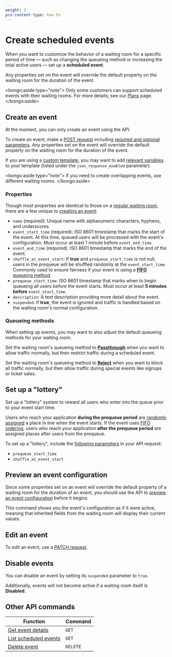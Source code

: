 ```yaml
---
weight: 3
pcx-content-type: how-to
---
```


# Create scheduled events

When you want to customize the behavior of a waiting room for a specific period of time — such as changing the queueing method or increasing the total active users — set up a **scheduled event**.

Any properties set on the event will override the default property on the waiting room for the duration of the event.

<bongo:aside type="note">
Only some customers can support scheduled events with their waiting rooms. For more details, see our <a href="/plans">Plans</a> page.
</bongo:aside>

## Create an event

At the moment, you can only create an event using the API.

To create an event, make a [POST request](https://api.cloudflare.com/#waiting-room-create-event) including [required and optional parameters](#properties). Any properties set on the event will override the default property on the waiting room for the duration of the event.

If you are using a [custom template](../customize-waiting-room#custom-waiting-room), you may want to add [relevant variables](https://api.cloudflare.com/#waiting-room-update-waiting-room) to your template (listed under the `json_response_enabled` parameter).

<bongo:aside type="note">
If you need to create overlapping events, use different waiting rooms.
</bongo:aside>

### Properties

Though most properties are identical to those on a [regular waiting room](https://api.cloudflare.com/#waiting-room-properties), there are a few unique to [creating an event](https://api.cloudflare.com/#waiting-room-create-event):

- `name` (required): Unique name with alphanumeric characters, hyphens, and underscores.
- `event_start_time` (required): ISO 8601 timestamp that marks the start of the event. At this time, queued users will be processed with the event's configuration. Must occur at least 1 minute before `event_end_time`.
- `event_end_time` (required): ISO 8601 timestamp that marks the end of the event.
- `shuffle_at_event_start`: If **true** and `prequeue_start_time` is not null, users in the prequeue will be shuffled randomly at the `event_start_time`. Commonly used to ensure fairness if your event is using a [**FIFO** queueing method](#set-up-a-lottery).
- `prequeue_start_time`: ISO 8601 timestamp that marks when to begin queueing all users before the event starts. Must occur at least **5 minutes before** `event_start_time`.
- `description`: A text description providing more detail about the event.
- `suspended`: If **true**, the event is ignored and traffic is handled based on the waiting room's normal configuration.

### Queueing methods

When setting up events, you may want to also adjust the default queueing methods for your waiting room.

Set the waiting room's queueing method to [**Passthrough**](/reference/queueing-methods#passthrough) when you want to allow traffic normally, but then restrict traffic during a scheduled event.

Set the waiting room's queueing method to [**Reject**](/reference/queueing-methods#reject) when you want to block all traffic normally, but then allow traffic during special events like signups or ticket sales.

## Set up a "lottery"

Set up a "lottery" system to reward all users who enter into the queue prior to your event start time.

Users who reach your application **during the prequeue period** are [randomly assigned](/reference/queueing-methods#random) a place in line when the event starts. If the event uses [FIFO ordering](/reference/queueing-methods#first-in-first-out-fifo), users who reach your application **after the prequeue period** are assigned places after users from the prequeue.

To set up a "lottery", include the [following parameters](#properties) in your API request:

- `prequeue_start_time`
- `shuffle_at_event_start`

## Preview an event configuration

Since some properties set on an event will override the default property of a waiting room for the duration of an event, you should use the API to [preview an event configuration](https://api.cloudflare.com/#waiting-room-preview-active-event-details) before it begins.

This command shows you the event's configuration as if it were active, meaning that inherited fields from the waiting room will display their current values.

## Edit an event

To edit an event, use a [PATCH request](https://api.cloudflare.com/#waiting-room-patch-event).

## Disable events

You can disable an event by setting its `suspended` parameter to `true`.

Additionally, events will not become active if a waiting room itself is **Disabled**.

## Other API commands

| Function                                                                      | Command  |
| ----------------------------------------------------------------------------- | -------- |
| [Get event details](https://api.cloudflare.com/#waiting-room-event-details)   | `GET`    |
| [List scheduled events](https://api.cloudflare.com/#waiting-room-list-events) | `GET`    |
| [Delete event](https://api.cloudflare.com/#waiting-room-delete-event)         | `DELETE` |
